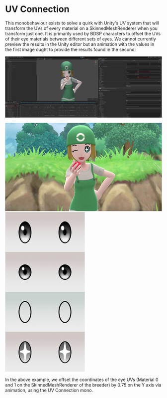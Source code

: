 # UV Connection

This monobehaviour exists to solve a quirk with Unity's UV system that will transform the UVs of every material on a SkinnedMeshRenderer when you transform just one.
It is primarily used by BDSP characters to offset the UVs of their eye materials between different sets of eyes.
We cannot currently preview the results in the Unity editor but an animation with the values in the first image ought to provide the results found in the second:

![uv-connection-1](/static/img/lumitool-guides/characters/uv-connection-1.webp)

![uv-connection-2](/static/img/lumitool-guides/characters/uv-connection-2.webp) ![uv-connection-3](/static/img/lumitool-guides/characters/uv-connection-3.webp)

In the above example, we offset the coordinates of the eye UVs (Material 0 and 1 on the SkinnedMeshRenderer of the breeder) by 0.75 on the Y axis
via animation, using the UV Connection mono.